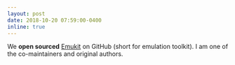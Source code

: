 ```yaml
---
layout: post
date: 2018-10-20 07:59:00-0400
inline: true
---
```


We **open sourced** [Emukit](https://github.com/EmuKit/emukit) on GitHub (short for emulation toolkit). I am one of the co-maintainers and original authors.
